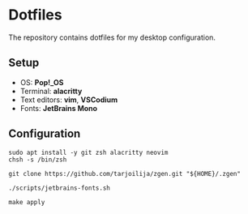 # Dotfiles

The repository contains dotfiles for my desktop configuration.

## Setup

- OS: **Pop!_OS**
- Terminal: **alacritty**
- Text editors: **vim**, **VSCodium**
- Fonts: **JetBrains Mono**

## Configuration

```
sudo apt install -y git zsh alacritty neovim
chsh -s /bin/zsh

git clone https://github.com/tarjoilija/zgen.git "${HOME}/.zgen"

./scripts/jetbrains-fonts.sh

make apply
```
